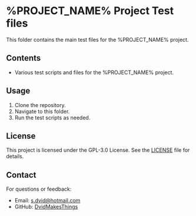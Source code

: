 # %PROJECT_NAME% Project Test files

This folder contains the main test files for the %PROJECT_NAME% project.

## Contents
- Various test scripts and files for the %PROJECT_NAME% project.

## Usage
1. Clone the repository.
2. Navigate to this folder.
3. Run the test scripts as needed.

## License
This project is licensed under the GPL-3.0 License. See the [LICENSE](LICENSE) file for details.

## Contact
For questions or feedback:
- Email: [s.dvid@hotmail.com](mailto:s.dvid@hotmail.com)
- GitHub: [DvidMakesThings](https://github.com/DvidMakesThings)